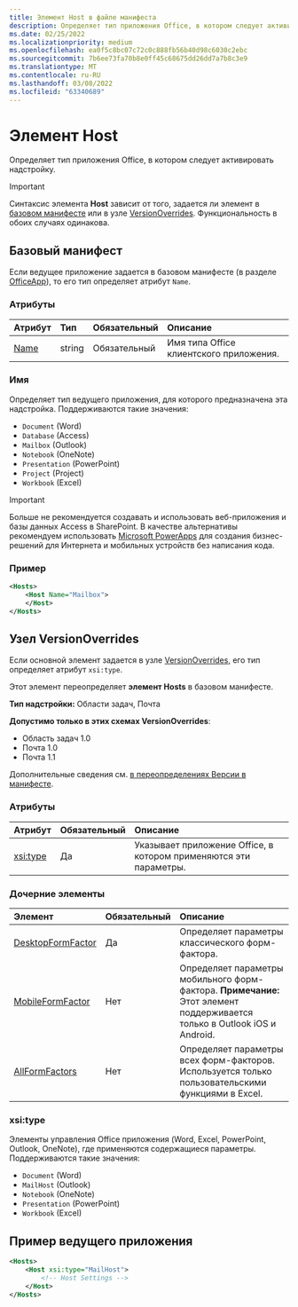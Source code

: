 ```yaml
---
title: Элемент Host в файле манифеста
description: Определяет тип приложения Office, в котором следует активировать надстройку.
ms.date: 02/25/2022
ms.localizationpriority: medium
ms.openlocfilehash: ea0f5c8bc07c72c0c888fb56b40d98c6030c2ebc
ms.sourcegitcommit: 7b6ee73fa70b8e0ff45c68675dd26dd7a7b8c3e9
ms.translationtype: MT
ms.contentlocale: ru-RU
ms.lasthandoff: 03/08/2022
ms.locfileid: "63340689"
---
```

# <a name="host-element"></a>Элемент Host

Определяет тип приложения Office, в котором следует активировать надстройку.

> [!IMPORTANT]
> Синтаксис элемента **Host** зависит от того, задается ли элемент в [базовом манифесте](#basic-manifest) или в узле [VersionOverrides](#versionoverrides-node). Функциональность в обоих случаях одинакова.  

## <a name="basic-manifest"></a>Базовый манифест

Если ведущее приложение задается в базовом манифесте (в разделе [OfficeApp](officeapp.md)), то его тип определяет атрибут `Name`.

### <a name="attributes"></a>Атрибуты

| Атрибут     | Тип   | Обязательный | Описание                                      |
|:--------------|:-------|:---------|:-------------------------------------------------|
| [Name](#name) | string | Обязательный | Имя типа Office клиентского приложения. |

### <a name="name"></a>Имя

Определяет тип ведущего приложения, для которого предназначена эта надстройка. Поддерживаются такие значения:

- `Document` (Word)
- `Database` (Access)
- `Mailbox` (Outlook)
- `Notebook` (OneNote)
- `Presentation` (PowerPoint)
- `Project` (Project)
- `Workbook` (Excel)

> [!IMPORTANT]
> Больше не рекомендуется создавать и использовать веб-приложения и базы данных Access в SharePoint. В качестве альтернативы рекомендуем использовать [Microsoft PowerApps](https://powerapps.microsoft.com/) для создания бизнес-решений для Интернета и мобильных устройств без написания кода.

### <a name="example"></a>Пример

```xml
<Hosts>
    <Host Name="Mailbox">
    </Host>
</Hosts>
```

## <a name="versionoverrides-node"></a>Узел VersionOverrides

Если основной элемент задается в узле [VersionOverrides](versionoverrides.md), его тип определяет атрибут `xsi:type`. 

Этот элемент переопределяет **элемент Hosts** в базовом манифесте.

**Тип надстройки:** Области задач, Почта

**Допустимо только в этих схемах VersionOverrides**:

- Область задач 1.0
- Почта 1.0
- Почта 1.1

Дополнительные сведения см. [в переопределениях Версии в манифесте](../../develop/add-in-manifests.md#version-overrides-in-the-manifest).

### <a name="attributes"></a>Атрибуты

|  Атрибут  |  Обязательный  |  Описание  |
|:-----|:-----|:-----|
|  [xsi:type](#xsitype)  |  Да  | Указывает приложение Office, в котором применяются эти параметры.|

### <a name="child-elements"></a>Дочерние элементы

|  Элемент |  Обязательный  |  Описание  |
|:-----|:-----|:-----|
|  [DesktopFormFactor](desktopformfactor.md)    |  Да   |  Определяет параметры классического форм-фактора. |
|  [MobileFormFactor](mobileformfactor.md)    |  Нет   |  Определяет параметры мобильного форм-фактора. **Примечание:** Этот элемент поддерживается только в Outlook iOS и Android. |
|  [AllFormFactors](allformfactors.md)    |  Нет   |  Определяет параметры всех форм-факторов. Используется только пользовательскими функциями в Excel. |

### <a name="xsitype"></a>xsi:type

Элементы управления Office приложения (Word, Excel, PowerPoint, Outlook, OneNote), где применяются содержащиеся параметры. Поддерживаются такие значения:

- `Document` (Word)
- `MailHost` (Outlook)
- `Notebook` (OneNote)
- `Presentation` (PowerPoint)
- `Workbook` (Excel)

## <a name="host-example"></a>Пример ведущего приложения

```xml
<Hosts>
    <Host xsi:type="MailHost">
        <!-- Host Settings -->
    </Host>
</Hosts>
```
